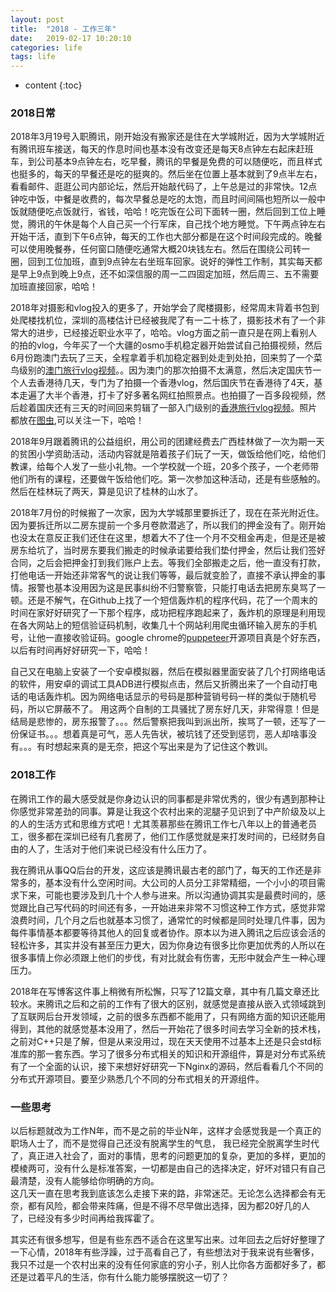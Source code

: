 ```yaml
---
layout: post
title:  "2018 - 工作三年"
date:   2019-02-17 10:20:10
categories: life
tags: life
---
```


* content
{:toc}

### 2018日常

2018年3月19号入职腾讯，刚开始没有搬家还是住在大学城附近，因为大学城附近有腾讯班车接送，每天的作息时间也基本没有改变还是每天8点钟左右起床赶班车，到公司基本9点钟左右，吃早餐，腾讯的早餐是免费的可以随便吃，而且样式也挺多的，每天的早餐还是吃的挺爽的。然后坐在位置上基本就到了9点半左右，看看邮件、逛逛公司内部论坛，然后开始敲代码了，上午总是过的非常快。12点钟吃中饭，中餐是收费的，每次早餐总是吃的太饱，而且时间间隔也短所以一般中饭就随便吃点饭就行，省钱，哈哈！吃完饭在公司下面转一圈，然后回到工位上睡觉，腾讯的午休是每个人自己买一个行军床，自己找个地方睡觉。下午两点钟左右开始干活，直到下午6点钟，每天的工作也大部分都是在这个时间段完成的。晚餐可以使用晚餐券，任何窗口随便吃通常大概20块钱左右。然后在围绕公司转一圈，回到工位加班，直到9点钟左右坐班车回家。说好的弹性工作制，其实每天都是早上9点到晚上9点，还不如深信服的周一二四固定加班，然后周三、五不需要加班直接回家，哈哈！

2018年对摄影和vlog投入的更多了，开始学会了爬楼摄影，经常周末背着书包到处爬楼找机位，深圳的高楼估计已经被我爬了有一二十栋了，摄影技术有了一个非常大的进步，已经接近职业水平了，哈哈。vlog方面之前一直只是在网上看别人的拍的vlog，今年买了一个大疆的osmo手机稳定器开始尝试自己拍摄视频，然后6月份跑澳门去玩了三天，全程拿着手机加稳定器到处走到处拍，回来剪了一个菜鸟级别的[澳门旅行vlog视频](https://www.bilibili.com/video/av25738447)。。因为澳门的那次拍摄不太满意，然后决定国庆节一个人去香港待几天，专门为了拍摄一个香港vlog，然后国庆节在香港待了4天，基本走遍了大半个香港，打卡了好多著名网红拍照景点。也拍摄了一百多段视频，然后趁着国庆还有三天的时间回来剪辑了一部入门级别的[香港旅行vlog视频](https://www.bilibili.com/video/av33340092)。照片都放在[图虫](https://tuchong.com/1374882/),可以关注一下，哈哈！

2018年9月跟着腾讯的公益组织，用公司的团建经费去广西桂林做了一次为期一天的贫困小学资助活动，活动内容就是陪着孩子们玩了一天，做饭给他们吃，给他们教课，给每个人发了一些小礼物。一个学校就一个班，20多个孩子，一个老师带他们所有的课程，还要做午饭给他们吃。第一次参加这种活动，还是有些感触的。然后在桂林玩了两天，算是见识了桂林的山水了。

2018年7月份的时候搬了一次家，因为大学城那里要拆迁了，现在在茶光附近住。因为要拆迁所以二房东提前一个多月卷款潜逃了，所以我们的押金没有了。刚开始也没太在意反正我们还住在这里，想着大不了住一个月不交租金再走，但是还是被房东给坑了，当时房东要我们搬走的时候承诺要给我们垫付押金，然后让我们签好合同，之后会把押金打到我们账户上去。等我们全部搬走之后，他一直没有打款，打他电话一开始还非常客气的说让我们等等，最后就变脸了，直接不承认押金的事情。报警也基本没用因为这是民事纠纷不归警察管，只能打电话去把房东臭骂了一顿。还是不解气，在Github上找了一个短信轰炸机的程序代码，花了一个周末的时间在家好好研究了一下那个程序，成功把程序跑起来了，轰炸机的原理是利用现在各大网站上的短信验证码机制，收集几十个网站利用爬虫循环输入房东的手机号，让他一直接收验证码。google chrome的[puppeteer](https://github.com/GoogleChrome/puppeteer)开源项目真是个好东西，以后有时间再好好研究一下，哈哈！

自己又在电脑上安装了一个安卓模拟器，然后在模拟器里面安装了几个打网络电话的软件，用安卓的调试工具ADB进行模拟点击，然后又折腾出来了一个自动打电话的电话轰炸机。因为网络电话显示的号码是那种营销号码一样的类似于随机号码，所以它屏蔽不了。
用这两个自制的工具骚扰了房东好几天，非常得意！但是结局是悲惨的，房东报警了。。。然后警察把我叫到派出所，挨骂了一顿，还写了一份保证书。。。想着真是可气，恶人先告状，被坑钱了还受到惩罚，恶人却啥事没有。。。有时想起来真的是无奈，把这个写出来是为了记住这个教训。

### 2018工作

在腾讯工作的最大感受就是你身边认识的同事都是非常优秀的，很少有遇到那种让你感觉非常差劲的同事。算是让我这个农村出来的泥腿子见识到了中产阶级及以上的人的生活方式和思维方式吧！尤其羡慕那些在腾讯工作七八年以上的普通老员工，很多都在深圳已经有几套房了，他们工作感觉就是来打发时间的，已经财务自由的人了，生活对于他们来说已经没有什么压力了。

我在腾讯从事QQ后台的开发，这应该是腾讯最古老的部门了，每天的工作还是非常多的，基本没有什么空闲时间。大公司的人员分工非常精细，一个小小的项目需求下来，可能也要涉及到几十个人参与进来。所以沟通协调其实是最费时间的，感觉跟比自己写代码的时间还有多，一开始进来非常不习惯这种工作方式，感觉非常浪费时间，几个月之后也就基本习惯了，通常忙的时候都是同时处理几件事，因为每件事情基本都要等待其他人的回复或者协作。原本以为进入腾讯之后应该会活的轻松许多，其实并没有甚至压力更大，因为你身边有很多比你更加优秀的人所以在很多事情上你必须跟上他们的步伐，有对比就会有伤害，无形中就会产生一种心理压力。

2018年在写博客这件事上稍微有所松懈，只写了12篇文章，其中有几篇文章还比较水。来腾讯之后和之前的工作有了很大的区别，就感觉是直接从嵌入式领域跳到了互联网后台开发领域，之前的很多东西都不能用了，只有网络方面的知识还能用得到，其他的就感觉基本没用了，然后一开始花了很多时间去学习全新的技术栈，之前对C++只是了解，但是从来没用过，现在天天使用不过基本上还是只会std标准库的那一套东西。学习了很多分布式相关的知识和开源组件，算是对分布式系统有了一个全面的认识，接下来想好好研究一下Nginx的源码，然后看看几个不同的分布式开源项目。要至少熟悉几个不同的分布式相关的开源组件。

### 一些思考

以后标题就改为工作N年，而不是之前的毕业N年，这样才会感觉我是一个真正的职场人士了，而不是觉得自己还没有脱离学生的气息，
我已经完全脱离学生时代了，真正进入社会了，面对的事情，思考的问题更加的复杂，更加的多样，更加的模棱两可，没有什么是标准答案，一切都是由自己的选择决定，好坏对错只有自己最清楚，没有人能够给你明确的方向。   
这几天一直在思考我到底该怎么走接下来的路，非常迷茫。无论怎么选择都会有无奈，都有风险，都会带来阵痛，但是不得不尽早做出选择，因为都20好几的人了，已经没有多少时间再给我挥霍了。

其实还有很多想写，但是有些东西不适合在这里写出来。过年回去之后好好整理了一下心情，2018年有些浮躁，过于高看自己了，有些想法对于我来说有些奢侈，我只不过是一个农村出来的没有任何家底的穷小子，别人比你各方面都好多了，都还是过着平凡的生活，你有什么能力能够摆脱这一切了？


